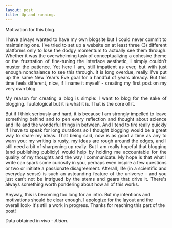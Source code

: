 ```yaml
---
layout: post
title: Up and running.
---
```

Motivation for this blog. 

<p align="justify">
I have always wanted to have my own blogsite but I could never commit to maintaining one. I've tried to set up a website on at least three (3) different platforms only to lose the dodgy momentum to actually see them through. Whether it was the overwhelming task of conceptualizing a cohesive theme or the frustration of fine-tuning the interface aesthetic, I simply couldn’t muster the patience. Yet here I am, still impatient as ever,  but with just enough nonchalance to see this through. It is long overdue, really. I've put up the same New Year's Eve goal for a handful of years already. But this time feels different, nice, if I name it myself - creating my first post on my very own blog.
</p>
<p align="justify">
My reason for creating a blog is simple: I want to blog for the sake of blogging. Tautological but it is what it is. That is the core of it.
</p>
<p align="justify">
But if I think seriously and hard, it is because I am strongly impelled to leave something behind and to pen every reflection and thought about science and life and the wonderful things in between. And I tend to tire really quickly if I have to speak for long durations so I thought blogging would be a great way to share my ideas. That being said, now is as good a time as any to warn you: my writing is rusty, my ideas are rough around the edges, and I still need a bit of sharpening up really. But I am really hopeful that blogging (and publishing publicly) would help by holding me accountable for the quality of my thoughts and the way I communicate. My hope is that what I write can spark some curiosity in you, perhaps even inspire a few questions or two or initiate a passionate disagreement. Afterall, life (in a scientific and everyday sense) is such an astounding feature of the universe - and you just can't not be intrigued by the stems and gears that drive it. There's always something worth pondering about how all of this works.
</p>
<p align="justify">
  
Anyway, this is becoming too long for an intro. But my intentions and motivations should be clear enough. I apologize for the layout and the overall look- it's still a work in progress. Thanks for reaching this part of the post!
</p>

<p> Data obtained in vivo - <em> Aidan. </em> </p>
